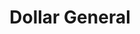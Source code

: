 ---
title: "Dollar General"
url: /sevierville/dollar-general-winfield-dunn-parkway/
shop: variety store
---